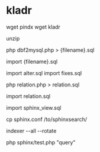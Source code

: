 kladr
=====

wget pindx
wget kladr

unzip

php dbf2mysql.php > {filename}.sql

import {filename}.sql

import alter.sql
import fixes.sql

php relation.php > relation.sql

import relation.sql

import sphinx_view.sql

cp sphinx.conf /to/sphinxsearch/

indexer --all --rotate

php sphinx/test.php "query"
